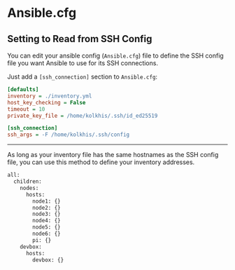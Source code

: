 # Ansible.cfg


## Setting to Read from SSH Config
You can edit your ansible config (`Ansible.cfg`) file to define the SSH config file
you want Ansible to use for its SSH connections.  

Just add a `[ssh_connection]` section to `Ansible.cfg`:

```ini
[defaults]
inventory = ./inventory.yml
host_key_checking = False
timeout = 10
private_key_file = /home/kolkhis/.ssh/id_ed25519

[ssh_connection]
ssh_args = -F /home/kolkhis/.ssh/config
```

---

As long as your inventory file has the same hostnames as the SSH config file, you can
use this method to define your inventory addresses.  

```bash
all:
  children:
    nodes:
      hosts:
        node1: {}
        node2: {}
        node3: {}
        node4: {}
        node5: {}
        node6: {}
        pi: {}
    devbox:
      hosts:
        devbox: {}
```



